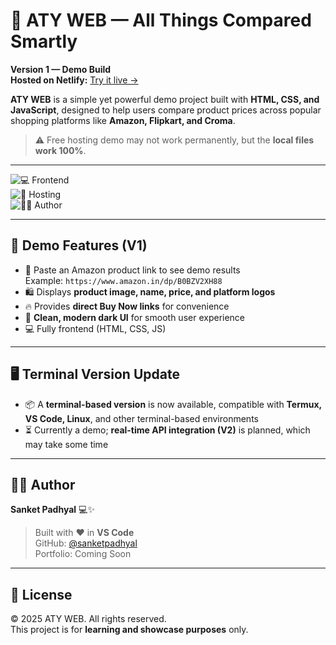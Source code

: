 # 🧾 ATY WEB — All Things Compared Smartly  
**Version 1 — Demo Build**  
**Hosted on Netlify:** [Try it live →](https://atyweb.netlify.app/)  

**ATY WEB** is a simple yet powerful demo project built with **HTML, CSS, and JavaScript**, designed to help users compare product prices across popular shopping platforms like **Amazon, Flipkart, and Croma**.  

> ⚠️ Free hosting demo may not work permanently, but the **local files work 100%**.  

---

![💻 Frontend](https://img.shields.io/badge/Frontend-HTML%20%7C%20CSS%20%7C%20JavaScript-blue?style=for-the-badge)  
![🚀 Hosting](https://img.shields.io/badge/Hosting-Netlify-orange?style=for-the-badge)  
![👨‍💻 Author](https://img.shields.io/badge/Author-Sanket%20Padhyal-red?style=for-the-badge)  

---

## 🚀 Demo Features (V1)

- 🔗 Paste an Amazon product link to see demo results  
  Example: `https://www.amazon.in/dp/B0BZV2XH88`  
- 🛍 Displays **product image, name, price, and platform logos**  
- 🔥 Provides **direct Buy Now links** for convenience  
- 🌙 **Clean, modern dark UI** for smooth user experience  
- 💻 Fully frontend (HTML, CSS, JS)  

---

## 🖥 Terminal Version Update

- 📦 A **terminal-based version** is now available, compatible with **Termux, VS Code, Linux**, and other terminal-based environments  
- ⏳ Currently a demo; **real-time API integration (V2)** is planned, which may take some time  

---

## 👨‍💻 Author

**Sanket Padhyal** 💻✨  
> Built with ❤️ in **VS Code**  
> GitHub: [@sanketpadhyal](https://github.com/sanketpadhyal)  
> Portfolio: Coming Soon  

---

## 📜 License

© 2025 ATY WEB. All rights reserved.  
This project is for **learning and showcase purposes** only.  
